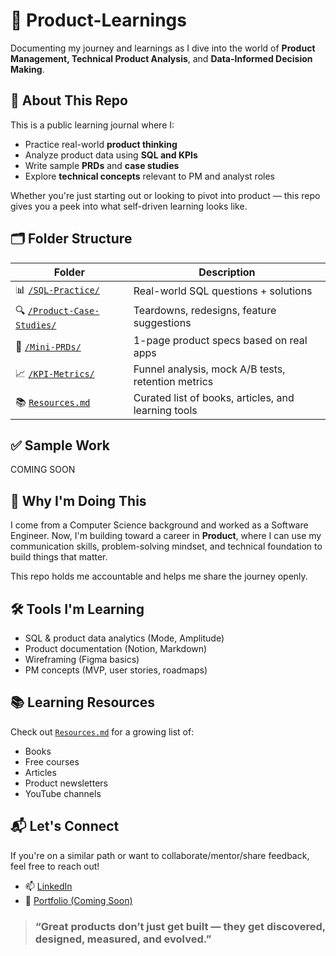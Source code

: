 # 📘 Product-Learnings

Documenting my journey and learnings as I dive into the world of **Product Management, Technical Product Analysis**, and **Data-Informed Decision Making**.

## 🧭 About This Repo

This is a public learning journal where I:

- Practice real-world **product thinking**
- Analyze product data using **SQL and KPIs**
- Write sample **PRDs** and **case studies**
- Explore **technical concepts** relevant to PM and analyst roles

Whether you're just starting out or looking to pivot into product — this repo gives you a peek into what self-driven learning looks like.

## 🗂️ Folder Structure

| Folder | Description |
|--------|-------------|
| 📊 [`/SQL-Practice/`](./SQL-Practice) | Real-world SQL questions + solutions |
| 🔍 [`/Product-Case-Studies/`](./Product-Case-Studies) | Teardowns, redesigns, feature suggestions |
| 📝 [`/Mini-PRDs/`](./Mini-PRDs) | 1-page product specs based on real apps |
| 📈 [`/KPI-Metrics/`](./KPI-Metrics) | Funnel analysis, mock A/B tests, retention metrics |
| 📚 [`Resources.md`](./Resources.md) | Curated list of books, articles, and learning tools |

## ✅ Sample Work

COMING SOON

## 🎯 Why I'm Doing This

I come from a Computer Science background and worked as a Software Engineer. Now, I'm building toward a career in **Product**, where I can use my communication skills, problem-solving mindset, and technical foundation to build things that matter.

This repo holds me accountable and helps me share the journey openly.


## 🛠️ Tools I'm Learning

- SQL & product data analytics (Mode, Amplitude)
- Product documentation (Notion, Markdown)
- Wireframing (Figma basics)
- PM concepts (MVP, user stories, roadmaps)


## 📚 Learning Resources

Check out [`Resources.md`](./Resources.md) for a growing list of:
- Books
- Free courses
- Articles
- Product newsletters
- YouTube channels


## 📬 Let's Connect

If you're on a similar path or want to collaborate/mentor/share feedback, feel free to reach out!

- 📫 [LinkedIn](https://www.linkedin.com/in/tejaswini-v-b91602187/)
- 🧠 [Portfolio (Coming Soon)](https://github.com/tejaswini-v5)


> ### “Great products don’t just get built — they get discovered, designed, measured, and evolved.”

